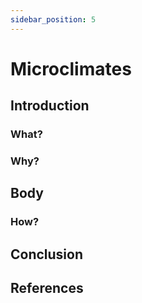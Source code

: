 ```yaml
---
sidebar_position: 5
---
```


 # Microclimates

 ## Introduction

### What?

### Why?

## Body

### How?

## Conclusion

## References